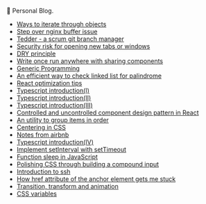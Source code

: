 🚚 Personal Blog.

* [Ways to iterate through objects](https://github.com/n0ruSh/blogs/blob/master/articles/Ways%20to%20iterate%20through%20objects.md)
* [Step over nginx buffer issue](https://github.com/n0ruSh/blogs/blob/master/articles/Nginx%20Buffer%20Problem.md)
* [Tedder - a scrum git branch manager](https://github.com/n0ruSh/blogs/blob/master/articles/Tedder%20-%20a%20scrum%20git%20branch%20manager.md)
* [Security risk for opening new tabs or windows](https://github.com/n0ruSh/blogs/blob/master/articles/Security%20risk%20for%20opening%20new%20tabs%20or%20windows.md)
* [DRY principle](https://github.com/n0ruSh/blogs/blob/master/articles/DRY%20principle.md)
* [Write once run anywhere with sharing components](https://github.com/n0ruSh/blogs/blob/master/articles/Write%20once%20run%20anywhere%20with%20sharing%20components.md)
* [Generic Programming](https://github.com/n0ruSh/blogs/blob/master/articles/Generic%20Programming.md)
* [An efficient way to check linked list for palindrome](https://github.com/n0ruSh/blogs/blob/master/articles/An%20efficient%20way%20to%20check%20linked%20list%20for%20palindrome.md)
* [React optimization tips](https://github.com/n0ruSh/blogs/blob/master/articles/React%20optimization%20tips.md)
* [Typescript introduction(Ⅰ)](https://github.com/n0ruSh/blogs/blob/master/articles/Typescript%20introduction(%E2%85%A0).md)
* [Typescript introduction(ⅠI)](https://github.com/n0ruSh/blogs/blob/master/articles/Typescript%20introduction(%E2%85%A1).md)
* [Typescript introduction(ⅠII)](https://github.com/n0ruSh/blogs/blob/master/articles/Typescript%20introduction(%E2%85%A0II).md)
* [Controlled and uncontrolled component design pattern in React](https://github.com/n0ruSh/blogs/blob/master/articles/Controlled%20and%20uncontrolled%20component%20design%20pattern%20in%20React.md)
* [An utility to group items in order](https://github.com/n0ruSh/blogs/blob/master/articles/An%20Utility%20to%20group%20items%20in%20order.md)
* [Centering in CSS](https://github.com/n0ruSh/blogs/blob/master/articles/Centering%20in%20CSS.md)
* [Notes from airbnb](https://github.com/n0ruSh/blogs/blob/master/articles/Notes%20from%20airbnb.md)
* [Typescript introduction(ⅠV)](https://github.com/n0ruSh/blogs/blob/master/articles/Typescript%20introduction(IV).md)
* [Implement setInterval with setTimeout](https://github.com/n0ruSh/blogs/blob/master/articles/Implement%20setInterval%20with%20setTimeout.md)
* [Function sleep in JavaScript](https://github.com/n0ruSh/blogs/blob/master/articles/Function%20sleep%20in%20JavaScript.md)
* [Polishing CSS through building a compound input](https://github.com/n0ruSh/blogs/blob/master/articles/Polishing%20CSS%20through%20building%20a%20compound%20input.md)
* [Introduction to ssh](https://github.com/n0ruSh/blogs/blob/master/articles/Introduction%20to%20ssh.md)
* [How href attribute of the anchor element gets me stuck](https://github.com/n0ruSh/blogs/blob/master/articles/How%20href%20attribute%20of%20the%20anchor%20element%20gets%20me%20stuck.md)
* [Transition, transform and animation](https://github.com/n0ruSh/blogs/blob/master/articles/Transition%2C%20transform%20and%20animation.md)
* [CSS variables](https://github.com/n0ruSh/blogs/blob/master/articles/CSS%20variables.md)
